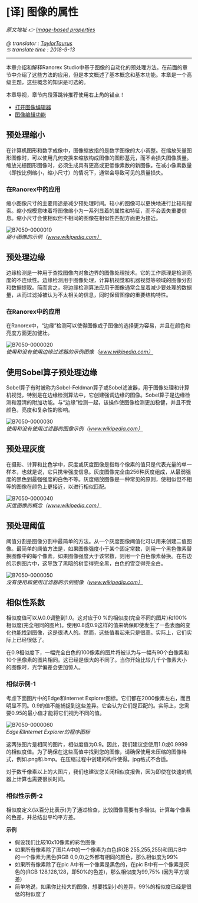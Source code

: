 # [译] 图像的属性

*原文地址 👉 [Image-based properties][0]*

*@ translator : [TaylorTaurus](https://github.com/taylortaurus)*    
*♋ translate time : 2018-9-13*    

---

本章介绍和解释R​​anorex Studio中基于图像的自动化的预处理方法。在前面的章节中介绍了这些方法的应用，但是本文概述了基本概念和基本功能。本章是一个高级主题，这些概念的知识是可选的。

本章导视，章节内段落跳转推荐使用右上角的锚点！

- [打开图像编辑器](##打开图像编辑器)
- [图像编辑功能](##图像编辑功能)

## 预处理缩小

在计算机图形和数字成像中，图像缩放指的是数字图像的大小调整。在缩放矢量图形图像时，可以使用几何变换来缩放构成图像的图形基元，而不会损失图像质量。缩放光栅图形图像时，必须生成具有更高或更低像素数的新图像。在减小像素数量（即按比例缩小，缩小尺寸）的情况下，通常会导致可见的质量损失。

### 在Ranorex中的应用  

缩小图像尺寸的主要用途是减少预处理时间。较小的图像可以更快地进行比较和搜索。缩小规模意味着将图像缩小为一系列显着的属性和特征，而不会丢失重要信息。缩小尺寸会使相似但不相同的图像在相似性匹配方面更为接近。

![B7050-0000010](https://gitee.com/taylortaurus/RX_UserGuide_GitBook_Picbed/raw/master/Image-basedAutomation/B7050-0000010.png)  
*缩小图像的示例（www.wikipedia.com）*  

## 预处理边缘  

边缘检测是一种用于查找图像内对象边界的图像处理技术。它的工作原理是检测亮度的不连续性。边缘检测用于图像处理，计算机视觉和机器视觉等领域的图像分割和数据提取。简而言之，将边缘检测算法应用于图像通常会显着减少要处理的数据量，从而过滤掉被认为不太相关的信息，同时保留图像的重要结构特性。

### 在Ranorex中的应用  

在Ranorex中，“边缘”检测可以使得图像或子图像的选择更为容易，并且在颜色和亮度方面更加健壮。

![B7050-0000020](https://gitee.com/taylortaurus/RX_UserGuide_GitBook_Picbed/raw/master/Image-basedAutomation/B7050-0000020.png)  
*使用和没有使用边缘过滤器的示例图像（www.wikipedia.com）*  

## 使用Sobel算子预处理边缘  

Sobel算子有时被称为Sobel-Feldman算子或Sobel滤波器，用于图像处理和计算机视觉，特别是在边缘检测算法中，它创建强调边缘的图像。Sobel算子是边缘检测和澄清的附加功能。与“边缘”检测一起，该操作使图像检测更加稳健，并且不受颜色，亮度和复杂性的影响。 

![B7050-0000030](https://gitee.com/taylortaurus/RX_UserGuide_GitBook_Picbed/raw/master/Image-basedAutomation/B7050-0000030.png)  
*使用和没有使用过滤器的图像示例（www.wikipedia.com）*  

## 预处理灰度  

在摄影、计算和比色学中，灰度或灰度图像是指每个像素的值只是代表光量的单一样本，也就是说，它只携带强度信息。灰度图像完全由256种灰度组成，从最弱强度的黑色到最强强度的白色不等。灰度缩放图像是一种常见的原则，使相似但不相等的图像在颜色上更接近，以进行相似匹配。  

![B7050-0000040](https://gitee.com/taylortaurus/RX_UserGuide_GitBook_Picbed/raw/master/Image-basedAutomation/B7050-0000040.png)  
*灰度图像的概念（www.wikipedia.com）*  

## 预处理阈值

阈值分割是图像分割中最简单的方法。从一个灰度图像阈值化可以用来创建二值图像。最简单的阈值方法是，如果图像强度小于某个固定常数，则用一个黑色像素替换图像中的每个像素，如果图像强度大于该常数，则用一个白色像素替换。在右边的示例图片中，这导致了黑暗的树变得完全黑，白色的雪变得完全白。  

![B7050-0000050](https://gitee.com/taylortaurus/RX_UserGuide_GitBook_Picbed/raw/master/Image-basedAutomation/B7050-0000050.png)  
*没有使用和使用过滤器的示例图像（www.wikipedia.com）*  

## 相似性系数

相似度值可以从0.0调整到1.0。这对应于0 %的相似度(完全不同的图片)和100%相似度(完全相同的图片)。使用0.8或0.9这样的值来确保即使发生了一些表面的变化也能找到图像，这是很诱人的。然而，这些值看起来只是很高。实际上，它们实际上已经很低了。

在0.9相似度下，一幅完全白色的100像素的图片将被认为与一幅有90个白像素和10个黑像素的图片相同。这已经是很大的不同了。当你开始比较几千个像素大小的图像时，光学偏差会更加惊人。

### 相似示例-1

考虑下面图片中的Edge和Internet Explorer图标。它们都在2000像素左右，而且明显不同。0.9的值不能捕捉到这些差异。它会认为它们是匹配的。实际上，您需要0.95的最小值才能将它们视为不同的值。

![B7050-0000060](https://gitee.com/taylortaurus/RX_UserGuide_GitBook_Picbed/raw/master/Image-basedAutomation/B7050-0000060.png)  
*Edge和Internet Explorer的程序图标*  

这两张图片是相同的图片，相似度值为0.9。因此，我们建议您使用1.0或0.9999的相似度值。为了确保在这些高值中找到您的图像，请确保使用未压缩的图像格式，例如.png和.bmp。在压缩过程中创建的构件使得。jpg格式不合适。

对于数千像素以上的大图片，我们也建议您关闭相似度报告，因为即使在快速的机器上计算也需要很长时间。  

### 相似性示例-2

相似度定义(以百分比表示)为了通过检查，比较图像需要有多相似。计算每个像素的色差，并总结出平均平方差。  

**示例**

- 假设我们比较10x10像素的彩色图像
- 如果所有像素除了图片A中的一个像素为白色(RGB 255,255,255)和图片B中的一个像素为黑色(RGB 0,0,0)之外都有相同的颜色，那么相似度为99%
- 如果所有像素除了在pic A中有一个像素是黑色的，在pic B中有一个像素是灰色的(RGB 128,128,128，即50%的色差)，那么相似度为99,75%
(因为平方误差)
- 简单地说，如果你比较大的图像，想要找到小的差异，99%的相似度已经是很低的相似度了



[0]: https://www.ranorex.com/help/latest/ranorex-studio-advanced/image-based-automation/image-based-properties/
